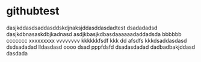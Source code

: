 # githubtest
dasjkddasdsaddasddskdjnaksjddasddasdadtest
dsadadadsd
dasjkdbnasaskdbjkadnasd
asdjkbasjkdbasdaaaaaadaddadsda
bbbbbb
ccccccc
xxxxxxxxx
vvvvvvvv
kkkkkkfsdf
kkk
dd
afsdfs
kkkdsaddasdasd
dsdsadadad
lldasdasd
oooo
dsad
pppfdsfd
dsadasdadad
dadbadbakjddasd
dasdada
